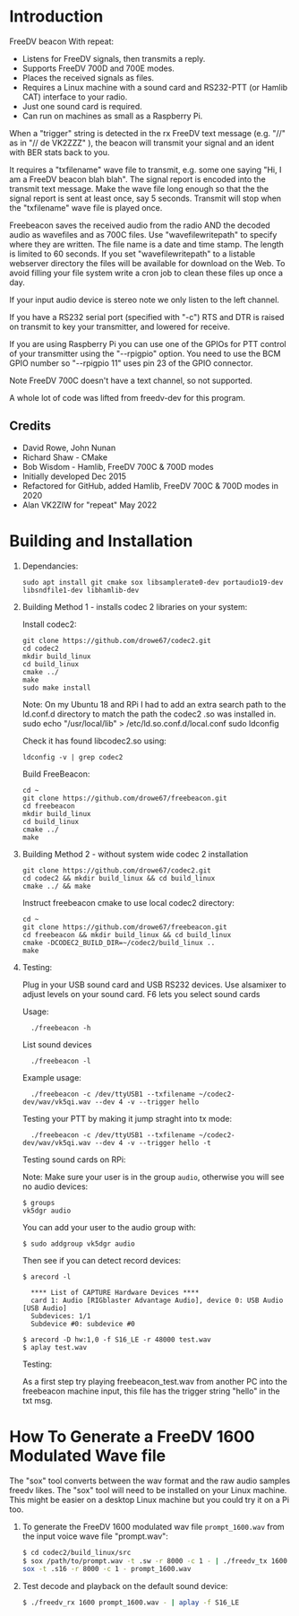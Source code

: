 # Introduction

FreeDV beacon With repeat:
+ Listens for FreeDV signals, then transmits a reply.
+ Supports FreeDV 700D and 700E modes.
+ Places the received signals as files.
+ Requires a Linux machine with a sound card and RS232-PTT (or Hamlib CAT) interface to your radio.
+ Just one sound card is required.
+ Can run on machines as small as a Raspberry Pi.

When a "trigger" string is detected in the rx FreeDV text message (e.g. "//" as in "// de VK2ZZZ" ), the beacon will transmit your signal and an ident with BER stats back to you.

It requires a "txfilename" wave file to transmit, e.g. some one saying "Hi, I am a FreeDV beacon blah blah".  The signal report is encoded into the transmit text message.  Make the wave file long enough so that the the signal report is sent at least once, say 5 seconds. Transmit will stop when the "txfilename" wave file is played once.

Freebeacon saves the received audio from the radio AND the decoded audio as wavefiles and as 700C files.  Use "wavefilewritepath" to specify where they are written.  The file name is a date and time stamp. The length is limited to 60 seconds. If you set "wavefilewritepath" to a listable webserver directory the files will be available for download on the Web.  To avoid filling your file system write a cron job to clean these files up once a day.

If your input audio device is stereo note we only listen to the left channel.

If you have a RS232 serial port (specified with "-c") RTS and DTR is raised on transmit to key your transmitter, and lowered for receive.

If you are using Raspberry Pi you can use one of the GPIOs for PTT control of your transmitter using the "--rpigpio" option.  You need to use the BCM GPIO number so "--rpigpio 11" uses pin 23 of the GPIO connector.

Note FreeDV 700C doesn't have a text channel, so not supported.

A whole lot of code was lifted from freedv-dev for this program.

## Credits

+ David Rowe, John Nunan
+ Richard Shaw - CMake
+ Bob Wisdom - Hamlib, FreeDV 700C & 700D modes
+ Initially developed Dec 2015
+ Refactored for GitHub, added Hamlib, FreeDV 700C & 700D modes in 2020
+ Alan VK2ZIW for "repeat" May 2022

# Building and Installation

1. Dependancies:
   ```
   sudo apt install git cmake sox libsamplerate0-dev portaudio19-dev libsndfile1-dev libhamlib-dev
   ```
   
1. Building Method 1 - installs codec 2 libraries on your system:

   Install codec2:
    ```
    git clone https://github.com/drowe67/codec2.git
    cd codec2
    mkdir build_linux
    cd build_linux
    cmake ../
    make
    sudo make install
    ```
    Note: On my Ubuntu 18 and RPi I had to add an extra search path to the
    ld.conf.d directory to match the path the codec2 .so was installed in.
    sudo echo "/usr/local/lib" > /etc/ld.so.conf.d/local.conf
    sudo ldconfig

    Check it has found libcodec2.so using:
    ```
    ldconfig -v | grep codec2
    ```
    
    Build FreeBeacon:
    ```
    cd ~
    git clone https://github.com/drowe67/freebeacon.git
    cd freebeacon
    mkdir build_linux
    cd build_linux
    cmake ../
    make
    ```

1. Building Method 2 - without system wide codec 2 installation
   ```
   git clone https://github.com/drowe67/codec2.git
   cd codec2 && mkdir build_linux && cd build_linux
   cmake ../ && make
   ```

   Instruct freebeacon cmake to use local codec2 directory:
     ```
    cd ~
    git clone https://github.com/drowe67/freebeacon.git
    cd freebeacon && mkdir build_linux && cd build_linux
    cmake -DCODEC2_BUILD_DIR=~/codec2/build_linux ..
    make
    ```
  
1. Testing:

    Plug in your USB sound card and USB RS232 devices.  Use alsamixer
    to adjust levels on your sound card. F6 lets you select sound cards

    Usage:
    ```
      ./freebeacon -h
    ```
    
    List sound devices
    ```
      ./freebeacon -l
    ```
    
    Example usage:
    ```
      ./freebeacon -c /dev/ttyUSB1 --txfilename ~/codec2-dev/wav/vk5qi.wav --dev 4 -v --trigger hello
    ```
    
    Testing your PTT by making it jump straght into tx mode:
    ```
      ./freebeacon -c /dev/ttyUSB1 --txfilename ~/codec2-dev/wav/vk5qi.wav --dev 4 -v --trigger hello -t
    ```
    
    Testing sound cards on RPi:
    
      Note: Make sure your user is in the group ```audio```, otherwise you will see no audio devices:
      ```
      $ groups
      vk5dgr audio
      ```
      You can add your user to the audio group with:
      ```
      $ sudo addgroup vk5dgr audio
      ```
      
      Then see if you can detect record devices:
      ```
      $ arecord -l
        
        **** List of CAPTURE Hardware Devices ****
        card 1: Audio [RIGblaster Advantage Audio], device 0: USB Audio [USB Audio]
        Subdevices: 1/1
        Subdevice #0: subdevice #0

      $ arecord -D hw:1,0 -f S16_LE -r 48000 test.wav
      $ aplay test.wav
      ```
      
    Testing:

      As a first step try playing freebeacon_test.wav from another PC into the freebeacon machine input, this file has the trigger string "hello" in the txt msg.

# How To Generate a FreeDV 1600 Modulated Wave file

The "sox" tool converts between the wav format and the raw audio samples freedv likes.  The "sox" tool will need to be installed on your Linux machine.  This might be easier on a desktop Linux machine but you could try it on a Pi too.

1. To generate the FreeDV 1600 modulated wav file ```prompt_1600.wav``` from the input voice wave file "prompt.wav":
   
   ```sh
   $ cd codec2/build_linux/src
   $ sox /path/to/prompt.wav -t .sw -r 8000 -c 1 - | ./freedv_tx 1600 - - |
   sox -t .s16 -r 8000 -c 1 - prompt_1600.wav
   ```

1. Test decode and playback on the default sound device:

   ```sh
   $ ./freedv_rx 1600 prompt_1600.wav - | aplay -f S16_LE
   ```


